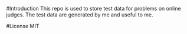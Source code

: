 #Introduction
This repo is used to store test data for problems on online judges. The test data are generated by me and useful to me.

#License
MIT
